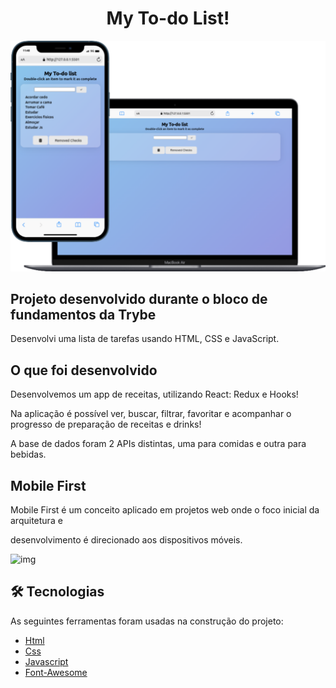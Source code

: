 #  <h1 align="center">My To-do List!</h1>
![img](img-to-do-list.svg)

## Projeto desenvolvido durante o bloco de fundamentos da Trybe

Desenvolvi uma lista de tarefas usando HTML, CSS e JavaScript.


## O que foi desenvolvido

Desenvolvemos um app de receitas, utilizando React: Redux e Hooks!

Na aplicação é possível ver, buscar, filtrar, favoritar e acompanhar o progresso de preparação de receitas e drinks!

A base de dados foram 2 APIs distintas, uma para comidas e outra para bebidas.

## Mobile First 

Mobile First é um conceito aplicado em projetos web onde o foco inicial da arquitetura e 

desenvolvimento é direcionado aos dispositivos móveis.

![img](img-size-mobile.svg)


## 🛠 Tecnologias

As seguintes ferramentas foram usadas na construção do projeto:

- [Html](https://developer.mozilla.org/en-US/docs/Web/HTML)
- [Css](https://developer.mozilla.org/en-US/docs/Web/CSS)
- [Javascript](https://developer.mozilla.org/en-US/docs/Web/JavaScript)
- [Font-Awesome](https://fontawesome.com/)
